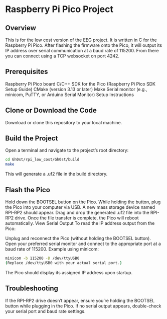 # Raspberry Pi Pico Project
## Overview
This is for the low cost version of the EEG project. It is written in C for the Raspberry Pi Pico. After flashing the firmware onto the Pico, it will output its IP address over serial communication at a baud rate of 115200. From there you can connect using a TCP websocket on port 4242.

## Prerequisites
Raspberry Pi Pico board
C/C++ SDK for the Pico (Raspberry Pi Pico SDK Setup Guide)
CMake (version 3.13 or later)
Make
Serial monitor (e.g., minicom, PuTTY, or Arduino Serial Monitor)
Setup Instructions
## Clone or Download the Code
Download or clone this repository to your local machine.

## Build the Project
Open a terminal and navigate to the project’s root directory:

```bash
cd Gh0st/rpi_low_cost/Gh0st/build
make
```
This will generate a .uf2 file in the build directory.

## Flash the Pico

Hold down the BOOTSEL button on the Pico.
While holding the button, plug the Pico into your computer via USB.
A new mass storage device named RPI-RP2 should appear.
Drag and drop the generated .uf2 file into the RPI-RP2 drive.
Once the file transfer is complete, the Pico will reboot automatically.
View Serial Output
To read the IP address output from the Pico:

Unplug and reconnect the Pico (without holding the BOOTSEL button).
Open your preferred serial monitor and connect to the appropriate port at a baud rate of 115200.
Example using minicom:

```bash
minicom -b 115200 -D /dev/ttyUSB0
(Replace /dev/ttyUSB0 with your actual serial port.)
```
The Pico should display its assigned IP address upon startup.

## Troubleshooting
If the RPI-RP2 drive doesn’t appear, ensure you’re holding the BOOTSEL button while plugging in the Pico.
If no serial output appears, double-check your serial port and baud rate settings.
